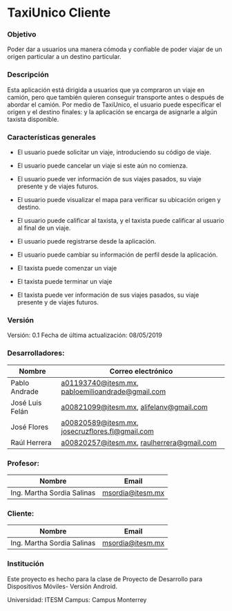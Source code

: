 # TaxiUnico Cliente

### Objetivo
Poder dar a usuarios una manera cómoda y confiable de poder viajar de un origen particular a un destino particular.

### Descripción
Esta aplicación está dirigida a usuarios que ya compraron un viaje en camión, pero que también quieren conseguir transporte antes o después de abordar el camión. Por medio de TaxiUnico, el usuario puede especificar el origen y el destino finales: y la aplicación se encarga de asignarle a algún taxista disponible.

### Características generales
* El usuario puede solicitar un viaje, introduciendo su código de viaje.
* El usuario puede cancelar un viaje si este aún no comienza.
* El usuario puede ver información de sus viajes pasados, su viaje presente y de viajes futuros.
* El usuario puede visualizar el mapa para verificar su ubicación origen y destino.
* El usuario puede calificar al taxista, y el taxista puede calificar al usuario al final de un viaje.
* El usuario puede registrarse desde la aplicación.
* El usuario puede cambiar su información de perfil desde la aplicación.

* El taxista puede comenzar un viaje
* El taxista puede terminar un viaje
* El taxista puede ver información de sus viajes pasados, su viaje presente y de viajes futuros.

### Versión
Versión: 0.1
Fecha de última actualización: 08/05/2019

### Desarrolladores:

| Nombre            | Correo electrónico                                |
| ----------------- | ------------------------------------------------- |
| Pablo Andrade     | a01193740@itesm.mx, pabloemilioandrade@gmail.com  |
| José Luis Felán   | a00821099@itesm.mx, alifelanv@gmail.com           |
| José Flores       | a00820589@itesm.mx, josecruzflores.fl@gmail.com   |
| Raúl Herrera      | a00820257@itesm.mx, raulherrera@gmail.com         |



### Profesor:

| Nombre                        | Email             |
| -------------                 | -------------     |
| Ing. Martha Sordia Salinas    | msordia@itesm.mx  |

### Cliente:

| Nombre                        | Email             |
| -------------                 | -------------     |
| Ing. Martha Sordia Salinas    | msordia@itesm.mx  |

### Institución

Este proyecto es hecho para la clase de Proyecto de Desarrollo para Dispositivos Móviles- Versión Android.

Universidad: ITESM
Campus: Campus Monterrey

